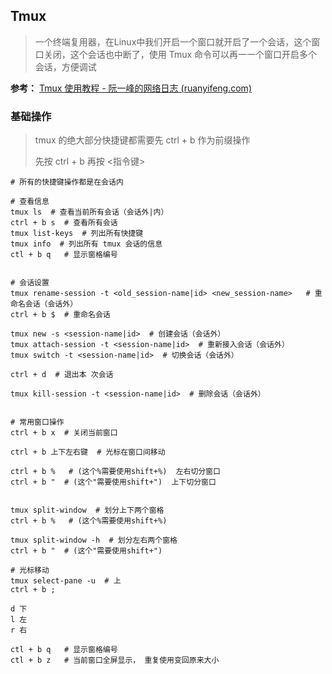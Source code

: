 ## Tmux

> 一个终端复用器，在Linux中我们开启一个窗口就开启了一个会话，这个窗口关闭，这个会话也中断了，使用 Tmux 命令可以再一一个窗口开启多个会话，方便调试

**参考：** [Tmux 使用教程 - 阮一峰的网络日志 (ruanyifeng.com)](https://www.ruanyifeng.com/blog/2019/10/tmux.html)

### 基础操作

> tmux 的绝大部分快捷键都需要先 ctrl + b 作为前缀操作
>
> 先按 ctrl + b 再按 <指令键>

```shell
# 所有的快捷键操作都是在会话内

# 查看信息
tmux ls  # 查看当前所有会话（会话外|内）
ctrl + b s  # 查看所有会话
tmux list-keys  # 列出所有快捷键
tmux info  # 列出所有 tmux 会话的信息
ctl + b q   # 显示窗格编号


# 会话设置
tmux rename-session -t <old_session-name|id> <new_session-name>   # 重命名会话（会话外）
ctrl + b $  # 重命名会话

tmux new -s <session-name|id>  # 创建会话（会话外）
tmux attach-session -t <session-name|id>  # 重新接入会话（会话外）
tmux switch -t <session-name|id>  # 切换会话（会话外）

ctrl + d  # 退出本	次会话
    
tmux kill-session -t <session-name|id>  # 删除会话（会话外）


# 常用窗口操作
ctrl + b x  # 关闭当前窗口

ctrl + b 上下左右键  # 光标在窗口间移动

ctrl + b %   # (这个%需要使用shift+%)  左右切分窗口
ctrl + b "  # (这个"需要使用shift+")  上下切分窗口


tmux split-window  # 划分上下两个窗格
ctrl + b %   # (这个%需要使用shift+%)

tmux split-window -h  # 划分左右两个窗格
ctrl + b "  # (这个"需要使用shift+")

# 光标移动
tmux select-pane -u  # 上
ctrl + b ;

d 下
l 左
r 右

ctl + b q   # 显示窗格编号
ctl + b z   # 当前窗口全屏显示， 重复使用变回原来大小
```

